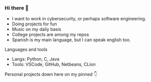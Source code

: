 ### Hi there 👋

+ I want to work in cybersecurity, or perhaps software engineering.
+ Doing projects for fun
+ Music on my daily basis
+ College projects are among my repos
+ Spanish is my main language, but I can speak english too.

Languages and tools </br>
+ Langs: Python, C, Java
+ Tools: VSCode, GitHub, Netbeans, CLion

Personal projects down here on my pinned 👇
